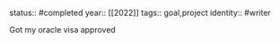 status:: #completed
year:: [[2022]]
tags:: goal,project
identity:: #writer


Got my oracle visa approved
